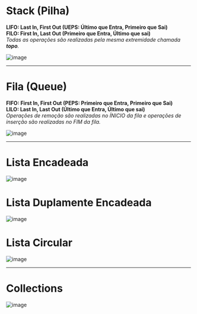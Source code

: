 # Stack (Pilha)  

__LIFO: Last In, First Out (UEPS: Último que Entra, Primeiro que Sai)__  
__FILO: First In, Last Out (Primeiro que Entra, Último que sai)__  
_Todas as operações são realizadas pela mesma extremidade chamada **topo**._  

![image](https://user-images.githubusercontent.com/7232708/136081224-5b6746af-92c9-4953-9b82-8ac8083041c4.png)

---

# Fila (Queue)  
__FIFO: First In, First Out (PEPS: Primeiro que Entra, Primeiro que Sai)__  
__LILO: Last In, Last Out (Último que Entra, Último que sai)__  
_Operações de remoção são realizadas no ÍNICIO da fila e operações de inserção são realizadas no FIM da fila._  

![image](https://user-images.githubusercontent.com/7232708/136083121-dbcf7ad4-f426-42a6-afdd-69b35e15f7c2.png)

---

# Lista Encadeada  

![image](https://user-images.githubusercontent.com/7232708/136209812-f8a0d877-a2a7-4a9d-8e79-42a9ecc8e4ca.png)

# Lista Duplamente Encadeada  

![image](https://user-images.githubusercontent.com/7232708/136211846-9f3424a3-c4e8-4748-b66a-c9a3e78481f9.png)

# Lista Circular  

![image](https://user-images.githubusercontent.com/7232708/136213010-560a58b0-91bb-43ea-b129-620bfae12dce.png)


---

# Collections  

![image](https://user-images.githubusercontent.com/7232708/135677627-891601ae-089a-4802-bb20-69e9829f285e.png)

